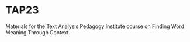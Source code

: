 # TAP23
Materials for the Text Analysis Pedagogy Institute course on Finding Word Meaning Through Context
